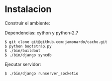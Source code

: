 Instalacion
===========

Construir el ambiente:

Dependencias: cython y python-2.7

	$ git clone git@github.com:jamonardo/cacho.git
	$ python bootstrap.py
	$ ./bin/buildout
	$ ./bin/django syncdb

Ejecutar servidor:

	$ ./bin/django runserver_socketio
